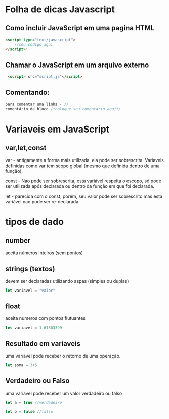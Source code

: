 # Folha de dicas Javascript
## Como incluir JavaScript em uma pagina HTML
```html
<script type="text/javascript">
    //seu codigo aqui
</script>'
```
## Chamar o JavaScript em um arquivo externo
```html
 <script> src="script.js"</script>
```

## Comentando:


```js
para comentar uma linha - //
comentário de bloco /*coloque seu comentario aqui*/


```
# Variaveis em JavaScript
## var,let,const

var - antigamente a forma mais utilizada, ela pode ser sobrescrita. Variaveis definidas como var tem scopo global (mesmo que definida dentro de uma função).

const - Nao pode ser sobrescrita, esta variável respeita o escopo, só pode ser utilizada após declarada ou dentro da função em que foi declarada.

let - parecida com o const, porém, seu valor pode ser sobrescrito mas esta variável nao pode ser re-declarada.

# tipos de dado
## number
aceita números inteiros (sem pontos)
## strings (textos)
devem ser declaradas utilizando aspas (simples ou duplas)
```js
let variavel = "valor"
```
## float 
aceita numeros com pontos flutuantes 
```js
let variavel = 1.61803399
```
## Resultado em variaveis
uma variavel pode receber o retorno de uma operação.
```js
let soma = 3+5
```
## Verdadeiro ou Falso
uma variavel pode receber um valor verdadeiro ou falso

```js
let a = true //verdadeiro

let b = false //falso
```

